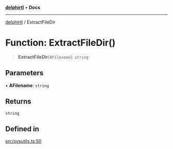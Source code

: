 [**delphirtl**](../README.md) • **Docs**

***

[delphirtl](../globals.md) / ExtractFileDir

# Function: ExtractFileDir()

> **ExtractFileDir**(`AFilename`): `string`

## Parameters

• **AFilename**: `string`

## Returns

`string`

## Defined in

[src/sysutils.ts:50](https://github.com/chuacw/delphirtl/blob/b3907023d1eb39f3475defc4550602b3d9c50b9d/src/sysutils.ts#L50)
